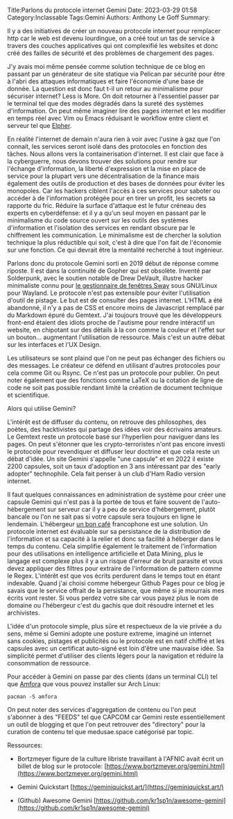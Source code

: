 ﻿Title:Parlons du protocole internet Gemini
Date: 2023-03-29 01:58
Category:Inclassable
Tags:Gemini
Authors: Anthony Le Goff
Summary:

Il y a des initiatives de créer un nouveau protocole internet pour remplacer http car le web est devenu lourdingue, on a créé tout un tas de service à travers des couches applicatives qui ont complexifié les websites et donc créé des failles de sécurité et des problèmes de chargement des pages.  

J'y avais moi même pensée comme solution technique de ce blog en passant par un générateur de site statique via Pelican par sécurité pour être à l'abri des attaques informatiques et faire l'économie d'une base de donnée. La question est donc faut t-il un retour au minimalisme pour sécuriser internet? Less is More. On doit retourner à l'essentiel passer par le terminal tel que des modes dégradés dans la sureté des systèmes d'information. On peut même imaginer lire des pages internet et les modifier en temps réel avec Vim ou Emacs réduisant le workflow entre client et serveur tel que [Elpher](https://github.com/emacsmirror/elpher).  

En réalité l'internet de demain n'aura rien à voir avec l'usine à gaz que l'on connait, les services seront isolé dans des protocoles en fonction des tâches. Nous allons vers la containerisation d'internet. Il est clair que face à la cyberguerre, nous devons trouver des solutions pour rendre sur l'échange d'information, la liberté d'expression et la mise en place de service pour la plupart vers une décentralisation de la finance mais également des outils de production et des bases de données pour éviter les monopoles. Car les hackers ciblent l'accès à ces services pour saboter ou accéder à de l'information protégée pour en tirer un profit, les secrets sa rapporte du fric. Réduire la surface d'attaque est le futur créneau des experts en cyberdéfense: et il y a qu'un seul moyen en passant par le minimalisme du code source ouvert sur les outils des systèmes d'information et l'isolation des services en rendant obscure par le chiffrement les communication. Le minimalisme est de chercher la solution technique la plus réductible qui soit, c'est à dire que l'on fait de l'économie sur une fonction. Ce qui devrait être la mentalité recherché à tout ingénieur.  

Parlons donc du protocole Gemini sorti en 2019 début de réponse comme riposte. Il est dans la continuité de Gopher qui est obsolète. Inventé par Solderpunk, avec le soutien notable de Drew DeVault, illustre hacker minimaliste connu pour [le gestionnaire de fenêtres Sway](https://swaywm.org/) sous GNU/Linux pour Wayland. Le protocole n'est pas extensible pour éviter l'utilisation d'outil de pistage. Le but est de consulter des pages internet. L'HTML a été abandonné, il n'y a pas de CSS et encore moins de Javascript remplacé par du Markdown épuré du Gemtext. J'ai toujours trouvé que les développeurs front-end étaient des idiots proche de l'autisme pour rendre intéractif un website, en chipotant sur des détails à la con comme la couleur et l'effet sur un bouton... augmentant l'utilisation de ressource. Mais c'est un autre débat sur les interfaces et l'UX Design.

Les utilisateurs se sont plaind que l'on ne peut pas échanger des fichiers ou des messages. Le créateur ce défend en utilisant d'autres protocoles pour cela comme Git ou Rsync. Ce n'est pas un protocole pour publier. On peut noter également que des fonctions comme LaTeX ou la cotation de ligne de code ne soit pas possible rendant limité la création de document technique et scientifique.  

Alors qui utilise Gemini?  

L'intérêt est de diffuser du contenu, on retrouve des philosophes, des poètes, des hacktivistes qui partage des idées voir des écrivains amateurs. Le Gemtext reste un protocole basé sur l'hyperlien pour naviguer dans les pages. On peut s'étonner que les crypto-terroristes n'ont pas encore investi le protocole pour revendiquer et diffuser leur doctrine et que cela reste un débat d'idée. Un site Gemini s'appelle "une capsule" et en 2022 il existe 2200 capsules, soit un taux d'adoption en 3 ans intéressant par des "early adopter" technophile. Cela fait penser à un club d'Ham Radio version internet.  

Il faut quelques connaissances en administration de système pour créer une capsule Gemini qui n'est pas à la portée de tous et faire souvent de l'auto-hébergement sur serveur car il y a peu de service d'hébergement, plutôt bancale ou l'on ne sait pas si votre capsule sera toujours en ligne le lendemain. L'hébergeur [un bon café](https://gemini.yesterweb.org/proxy/unbon.cafe/) francophone est une solution. Un protocole internet est évaluable sur sa persistance de la distribution de l'information et sa capacité à la relier et donc sa facilité à héberger dans le temps du contenu. Cela simplifie également le traitement de l'information pour des utilisations en intelligence artificielle et Data Mining, plus le langage est complexe plus il y a un risque d'erreur de bruit parasite et vous devez appliquer des filtres pour extraire de l'information de pattern comme le Regex. L'intérêt est que vos écrits perdurent dans le temps tout en étant indexable. Quand j'ai choisi comme hébergeur Github Pages pour ce blog je savais que le service offrait de la persistance, que même si je mourrais mes écrits vont rester. Si vous perdez votre site car vous payez plus le nom de domaine ou l'hébergeur c'est du gachis que doit résoudre internet et les archivistes.  

L'idée d'un protocole simple, plus sûre et respectueux de la vie privée a du sens, même si Gemini adopte une posture extreme, imaginé un internet sans cookies, pistages et publicités ou le protocole est en natif chiffré et les capsules avec un certificat auto-signé est loin d'être une mauvaise idée. Sa simplicité permet d'utiliser des clients légers pour la navigation et réduire la consommation de ressource.  

Pour accéder à Gemini on passe par des clients (dans un terminal CLI) tel que [Amfora](https://github.com/makew0rld/amfora) que vous pouvez installer sur Arch Linux:  

```
pacman -S amfora  
```

On peut noter des services d'aggregation de contenu ou l'on peut s'abonner à des "FEEDS" tel que CAPCOM car Gemini reste essentiellement un outil de blogging et que l'on peut retrouver des "directory" pour la curation de contenu tel que medusae.space catégorisé par topic.  

Ressources:  

*   Bortzmeyer figure de la culture libriste travaillant à l'AFNIC avait écrit un billet de blog sur le protocole: [https://www.bortzmeyer.org/gemini.html](https://www.bortzmeyer.org/gemini.html)  
    
*   Gemini Quickstart [https://geminiquickst.art/](https://geminiquickst.art/)  
    
*   (Github) Awesome Gemini [https://github.com/kr1sp1n/awesome-gemini](https://github.com/kr1sp1n/awesome-gemini)